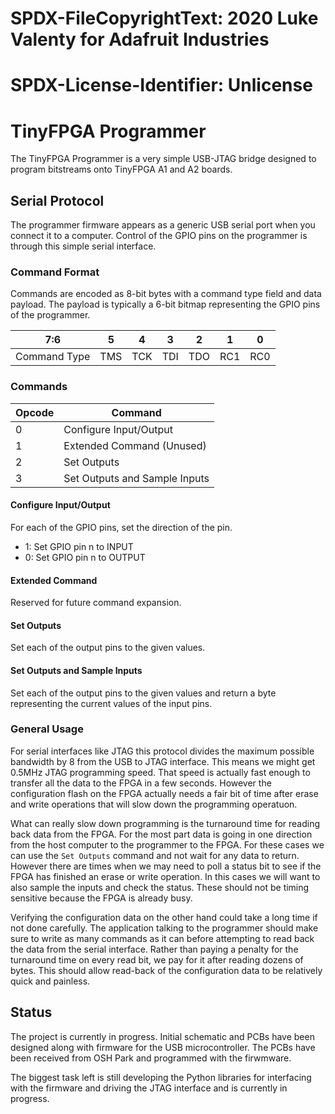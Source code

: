 # SPDX-FileCopyrightText: 2020 Luke Valenty for Adafruit Industries
#
# SPDX-License-Identifier: Unlicense

# TinyFPGA Programmer
The TinyFPGA Programmer is a very simple USB-JTAG bridge designed to
program bitstreams onto TinyFPGA A1 and A2 boards.

## Serial Protocol
The programmer firmware appears as a generic USB serial port when you connect it
to a computer.  Control of the GPIO pins on the programmer is through this simple
serial interface.

### Command Format
Commands are encoded as 8-bit bytes with a command type field and data payload.
The payload is typically a 6-bit bitmap representing the GPIO pins of the programmer.

|      7:6     | 5 | 4 | 3 | 2 | 1 | 0 |
|--------------|---|---|---|---|---|---|
| Command Type |TMS|TCK|TDI|TDO|RC1|RC0|

### Commands

|Opcode |             Command           |
|-------|-------------------------------|
|   0   | Configure Input/Output        |
|   1   | Extended Command (Unused)     |
|   2   | Set Outputs                   |
|   3   | Set Outputs and Sample Inputs |

#### Configure Input/Output
For each of the GPIO pins, set the direction of the pin.
* 1: Set GPIO pin n to INPUT
* 0: Set GPIO pin n to OUTPUT

#### Extended Command
Reserved for future command expansion.

#### Set Outputs
Set each of the output pins to the given values.

#### Set Outputs and Sample Inputs
Set each of the output pins to the given values and return a byte representing
the current values of the input pins.

### General Usage
For serial interfaces like JTAG this protocol divides the maximum possible bandwidth
by 8 from the USB to JTAG interface.  This means we might get 0.5MHz JTAG programming speed.
That speed is actually fast enough to transfer all the data to the FPGA in a few seconds.  However
the configuration flash on the FPGA actually needs a fair bit of time after erase and write operations
that will slow down the programming operatuon.

What can really slow down programming is the turnaround time for reading back data from the FPGA.
For the most part data is going in one direction from the host computer to the programmer to the FPGA.
For these cases we can  use the `Set Outputs` command and not wait for any data to return.  However
there are times when we may  need to poll a status bit to see if the FPGA has finished an erase or
write operation.  In this cases we will want to also sample the inputs and check the status.  These
should not be timing sensitive because the FPGA is already busy.

Verifying the configuration data on the other hand could take a long time if not done carefully.  The
application talking to the programmer should make sure to write as many commands as it can before attempting
to read back the data from the serial interface.  Rather than paying a penalty for the turnaround time on
every read bit, we pay for it after reading dozens of bytes.  This should allow read-back of the configuration
data to be relatively quick and painless.

## Status
The project is currently in progress.  Initial schematic and PCBs have
been designed along with firmware for the USB microcontroller.  The PCBs
have been received from OSH Park and programmed with the firwmware.

The biggest task left is still developing the Python libraries for interfacing
with the firmware and driving the JTAG interface and is currently in progress.
